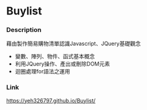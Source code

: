 # Buylist


### Description
  藉由製作簡易購物清單認識Javascript、JQuery基礎觀念
  
  + 變數、陣列、物件、函式基本概念
  + 利用JQuery操作、產出或刪除DOM元素
  + 迴圈處理for語法之運用 

### Link
https://yeh326797.github.io/Buylist/